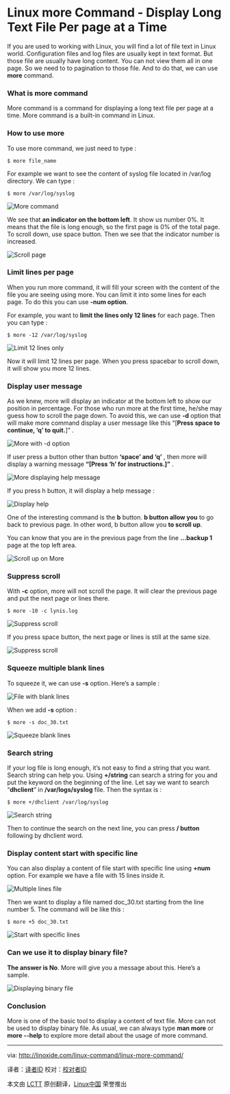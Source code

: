 Linux more Command - Display Long Text File Per page at a Time
================================================================================
If you are used to working with Linux, you will find a lot of file text in Linux world. Configuration files and log files are usually kept in text format. But those file are usually have long content. You can not view them all in one page. So we need to to pagination to those file. And to do that, we can use **more** command.

### What is more command ###

More command is a command for displaying a long text file per page at a time. More command is a built-in command in Linux.

### How to use more ###

To use more command, we just need to type :

    $ more file_name

For example we want to see the content of syslog file located in /var/log directory. We can type :

    $ more /var/log/syslog

![More command](http://linoxide.com/wp-content/uploads/2014/01/more.png)

We see that **an indicator on the bottom left**. It show us number 0%. It means that the file is long enough, so the first page is 0% of the total page. To scroll down, use space button. Then we see that the indicator number is increased.

![Scroll page](http://linoxide.com/wp-content/uploads/2014/01/more_2.png)

### Limit lines per page ###

When you run more command, it will fill your screen with the content of the file you are seeing using more. You can limit it into some lines for each page. To do this you can use **-num option**.

For example, you want to **limit the lines only 12 lines** for each page. Then you can type :

    $ more -12 /var/log/syslog

![Limit 12 lines only](http://linoxide.com/wp-content/uploads/2014/01/more_12.png)

Now it will limit 12 lines per page. When you press spacebar to scroll down, it will show you more 12 lines.

### Display user message ###

As we knew, more will display an indicator at the bottom left to show our position in percentage. For those who run more at the first time, he/she may guess how to scroll the page down. To avoid this, we can use **-d** option that will make more command display a user message like this “[**Press space to continue, ‘q’ to quit.**]” .

![More with -d option](http://linoxide.com/wp-content/uploads/2014/01/more_d1.png)

If user press a button other than button **‘space’ and ‘q’** , then more will display a warning message **“[Press ‘h’ for instructions.]”** .

![More displaying help message](http://linoxide.com/wp-content/uploads/2014/01/more_d2.png)

If you press h button, it will display a help message :

![Display help](http://linoxide.com/wp-content/uploads/2014/01/more_dh.png)

One of the interesting command is the **b** button. **b button allow you** to go back to previous page. In other word, b button allow you **to scroll up**.

You can know that you are in the previous page from the line **…backup 1** page at the top left area.

![Scroll up on More](http://linoxide.com/wp-content/uploads/2014/01/more_back.png)

### Suppress scroll ###

With **-c** option, more will not scroll the page. It will clear the previous page and put the next page or lines there.

    $ more -10 -c lynis.log

![Suppress scroll](http://linoxide.com/wp-content/uploads/2014/01/more_c.png)

If you press space button, the next page or lines is still at the same size.

![Suppress scroll](http://linoxide.com/wp-content/uploads/2014/01/more_c2.png)

### Squeeze multiple blank lines ###

To squeeze it, we can use **-s** option. Here’s a sample :

![File with blank lines](http://linoxide.com/wp-content/uploads/2014/01/more_s.png)

When we add **-s** option :

    $ more -s doc_30.txt

![Squeeze blank lines](http://linoxide.com/wp-content/uploads/2014/01/more_s2.png)

### Search string ###

If your log file is long enough, it’s not easy to find a string that you want. Search string can help you. Using **+/string** can search a string for you and put the keyword on the beginning of the line. Let say we want to search “**dhclient**” in **/var/logs/syslog** file. Then the syntax is :

    $ more +/dhclient /var/log/syslog

![Search string](http://linoxide.com/wp-content/uploads/2014/01/more_string.png)

Then to continue the search on the next line, you can press **/ button** following by dhclient word.

### Display content start with specific line ###

You can also display a content of file start with specific line using **+num** option. For example we have a file with 15 lines inside it.

![Multiple lines file](http://linoxide.com/wp-content/uploads/2014/01/more_num1.png)

Then we want to display a file named doc_30.txt starting from the line number 5. The command will be like this :

    $ more +5 doc_30.txt

![Start with specific lines](http://linoxide.com/wp-content/uploads/2014/01/more_num2.png)

### Can we use it to display binary file? ###

**The answer is No**. More will give you a message about this. Here’s a sample.

![Displaying binary file](http://linoxide.com/wp-content/uploads/2014/01/more_binary.png)

### Conclusion ###

More is one of the basic tool to display a content of text file. More can not be used to display binary file. As usual, we can always type **man more** or **more --help** to explore more detail about the usage of more command.

--------------------------------------------------------------------------------

via: http://linoxide.com/linux-command/linux-more-command/

译者：[译者ID](https://github.com/译者ID) 校对：[校对者ID](https://github.com/校对者ID)

本文由 [LCTT](https://github.com/LCTT/TranslateProject) 原创翻译，[Linux中国](http://linux.cn/) 荣誉推出